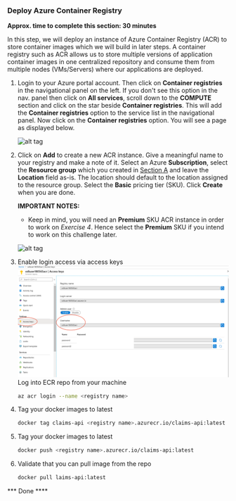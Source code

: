 ### Deploy Azure Container Registry
**Approx. time to complete this section: 30 minutes**

In this step, we will deploy an instance of Azure Container Registry (ACR) to store container images which we will build in later steps.  A container registry such as ACR allows us to store multiple versions of application container images in one centralized repository and consume them from multiple nodes (VMs/Servers) where our applications are deployed.

1.  Login to your Azure portal account.  Then click on **Container registries** in the navigational panel on the left.  If you don't see this option in the nav. panel then click on **All services**, scroll down to the **COMPUTE** section and click on the star beside **Container registries**.  This will add the **Container registries** option to the service list in the navigational panel.  Now click on the **Container registries** option.  You will see a page as displayed below.

    ![alt tag](./images/E-01.PNG)

2.  Click on **Add** to create a new ACR instance.  Give a meaningful name to your registry and make a note of it.  Select an Azure **Subscription**, select the **Resource group** which you created in [Section A](#a-deploy-an-azure-sql-server-and-database) and leave the **Location** field as-is.  The location should default to the location assigned to the resource group.  Select the **Basic** pricing tier (SKU).  Click **Create** when you are done.

    **IMPORTANT NOTES:**
    - Keep in mind, you will need an **Premium** SKU ACR instance in order to work on *Exercise 4*.  Hence select the **Premium** SKU if you intend to work on this challenge later.

    ![alt tag](./images/E-02.PNG)
3. Enable login access via access keys 
 ![alt tag](./images/enable-ecr-access.png)
 Log into ECR repo from your machine 
    ```bash
    az acr login --name <registry name>
    ```
4. Tag your docker images to latest 
    ```bash
    docker tag claims-api <registry name>.azurecr.io/claims-api:latest
    ```    
5. Tag your docker images to latest 
    ```bash
    docker push <registry name>.azurecr.io/claims-api:latest
    ```        
6. Validate that you can pull image from the repo    
    ```bash
    docker pull laims-api:latest
    ```     
   
*** Done ****
